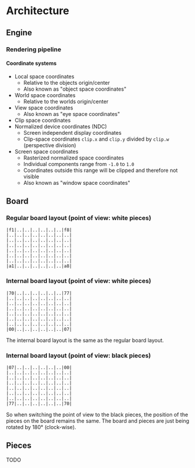 # Architecture

## Engine

### Rendering pipeline

#### Coordinate systems

- Local space coordinates
  - Relative to the objects origin/center
  - Also known as "object space coordinates"
- World space coordinates
  - Relative to the worlds origin/center
- View space coordinates
  - Also known as "eye space coordinates"
- Clip space coordinates
- Normalized device coordinates (NDC)
  - Screen independent display coordinates
  - Clip-space coordinates `clip.x` and `clip.y` divided by `clip.w` (perspective division)
- Screen space coordinates
  - Rasterized normalized space coordinates
  - Individual components range from `-1.0` to `1.0`
  - Coordinates outside this range will be clipped and therefore not visible
  - Also known as "window space coordinates"

## Board

### Regular board layout (point of view: white pieces)

<!-- language: lang-none -->

    |f1|..|..|..|..|..|..|f8|
    |..|..|..|..|..|..|..|..|
    |..|..|..|..|..|..|..|..|
    |..|..|..|..|..|..|..|..|
    |..|..|..|..|..|..|..|..|
    |..|..|..|..|..|..|..|..|
    |..|..|..|..|..|..|..|..|
    |a1|..|..|..|..|..|..|a8|

### Internal board layout (point of view: white pieces)

<!-- language: lang-none -->

    |70|..|..|..|..|..|..|77|
    |..|..|..|..|..|..|..|..|
    |..|..|..|..|..|..|..|..|
    |..|..|..|..|..|..|..|..|
    |..|..|..|..|..|..|..|..|
    |..|..|..|..|..|..|..|..|
    |..|..|..|..|..|..|..|..|
    |00|..|..|..|..|..|..|07|

The internal board layout is the same as the regular board layout.

### Internal board layout (point of view: black pieces)

<!-- language: lang-none -->

    |07|..|..|..|..|..|..|00|
    |..|..|..|..|..|..|..|..|
    |..|..|..|..|..|..|..|..|
    |..|..|..|..|..|..|..|..|
    |..|..|..|..|..|..|..|..|
    |..|..|..|..|..|..|..|..|
    |..|..|..|..|..|..|..|..|
    |77|..|..|..|..|..|..|70|

So when switching the point of view to the black pieces, the position of the pieces on the board remains the same.
The board and pieces are just being rotated by 180° (clock-wise).

## Pieces

TODO
